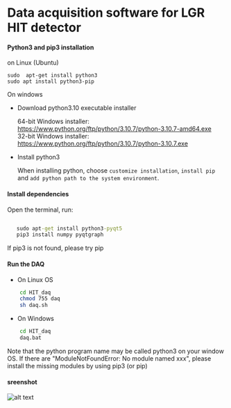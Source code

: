 # Data acquisition software for LGR HIT detector
    

####  Python3 and pip3 installation
on Linux (Ubuntu)

```console
sudo  apt-get install python3
sudo apt install python3-pip
```
On windows

  - Download  python3.10  executable installer
 
     64-bit Windows installer: https://www.python.org/ftp/python/3.10.7/python-3.10.7-amd64.exe   
	 32-bit Windows installer: https://www.python.org/ftp/python/3.10.7/python-3.10.7.exe
 
  - Install python3
 
    When installing python, choose `customize installation`, 
   `install pip` and `add python path to the system environment`. 

#### Install dependencies
Open the terminal, run:
```cmd

   sudo apt-get install python3-pyqt5
   pip3 install numpy pyqtgraph
````
If pip3 is not found, please try pip

#### Run the DAQ

- On Linux OS
```sh
	cd HIT_daq
	chmod 755 daq
	sh daq.sh
```
- On Windows
``` cmd
	cd HIT_daq
	daq.bat
```
Note that the python program name may be called python3 on your window OS. 
If there are  "ModuleNotFoundError: No module named xxx", please install the missing modules
by using pip3 (or pip)
  
  
 #### sreenshot
 
 ![alt text](https://github.com/drhlxiao/LGR_daq/blob/master/docs/drs4_waveform.png?raw=true)
